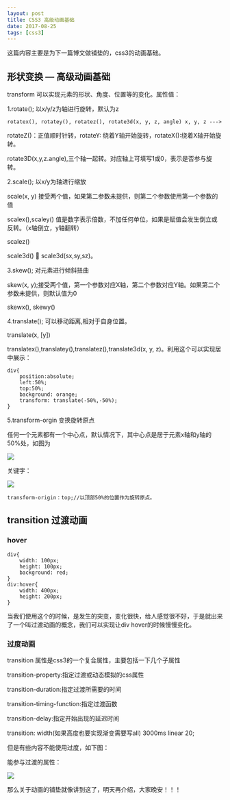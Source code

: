 ```yaml
---
layout: post
title: CSS3 高级动画基础
date: 2017-08-25
tags: [css3]
---
```


这篇内容主要是为下一篇博文做铺垫的，css3的动画基础。

## 形状变换  —   高级动画基础

transform  可以实现元素的形状、角度、位置等的变化。属性值：

1.rotate(); 以x/y/z为轴进行旋转，默认为z

	rotatex(), rotatey(), rotatez(), rotate3d(x, y, z, angle) x, y, z --->
	
rotateZ()：正值顺时针转，rotateY: 绕着Y轴开始旋转，rotateX():绕着X轴开始旋转。

rotate3D(x,y,z.angle),三个轴一起转。对应轴上可填写1或0，表示是否参与旋转。

2.scale(); 以x/y为轴进行缩放

scale(x, y) 接受两个值，如果第二参数未提供，则第二个参数使用第一个参数的值

scalex(),scaley() 值是数字表示倍数，不加任何单位，如果是赋值会发生倒立或反转。（x轴倒立，y轴翻转）

scalez()

scale3d()  scale3d(sx,sy,sz)。

3.skew(); 对元素进行倾斜扭曲

skew(x, y);接受两个值，第一个参数对应X轴，第二个参数对应Y轴。如果第二个参数未提供，则默认值为0

skewx(), skewy()

4.translate(); 可以移动距离,相对于自身位置。

translate(x, [y])

translatex(),translatey(),translatez(),translate3d(x, y, z)。利用这个可以实现居中展示：
	
	div{	
		position:absolute;
		left:50%;
		top:50%;
		background: orange;
		transform: translate(-50%,-50%);
	}

5.transform-orgin 变换旋转原点

任何一个元素都有一个中心点，默认情况下，其中心点是居于元素x轴和y轴的50%处，如图为

<img src="http://outu8mec9.bkt.clouddn.com/css12.png">

关键字：
	
<img src="http://outu8mec9.bkt.clouddn.com/css13.png">

	transform-origin：top;//以顶部50%的位置作为旋转原点。

## transition  过渡动画

### hover 

	div{
		width: 100px;
		height: 100px;
		background: red;
	}
	div:hover{
		width: 400px;
		height: 200px;
	}

当我们使用这个的时候，是发生的突变，变化很快，给人感觉很不好，于是就出来了一个叫过渡动画的概念，我们可以实现让div hover的时候慢慢变化。

### 过度动画

transition  属性是css3的一个复合属性，主要包括一下几个子属性

transition-property:指定过渡或动态模拟的css属性

transition-duration:指定过渡所需要的时间

transition-timing-function:指定过渡函数

transition-delay:指定开始出现的延迟时间

  transition: width(如果高度也要实现渐变需要写all) 3000ms linear 20;

但是有些内容不能使用过度，如下图：

能参与过渡的属性：

<img src="http://outu8mec9.bkt.clouddn.com/css14.png">

那么关于动画的铺垫就像讲到这了，明天再介绍，大家晚安！！！

  
  
  
  

